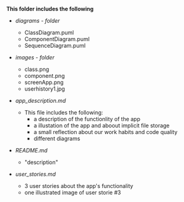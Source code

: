 **This folder includes the following**

- *diagrams - folder*
    - ClassDiagram.puml
    - ComponentDiagram.puml
    - SequenceDiagram.puml

- *images - folder*
    - class.png
    - component.png
    - screenApp.png
    - userhistory1.jpg

- *app_description.md* 
    - This file includes the following:
        - a description of the functionlity of the app
        - a illustation of the app and aboout implicit file storage
        - a small reflection about our work habits and code quality 
        - different diagrams 


- *README.md*
    - "description"

- *user_stories.md*
    - 3 user stories about the app's functionality 
    - one illustrated image of user storie #3
    


